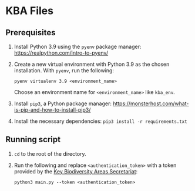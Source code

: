 # KBA Files

## Prerequisites
1. Install Python 3.9 using the `pyenv` package manager: https://realpython.com/intro-to-pyenv/
2. Create a new virtual environment with Python 3.9 as the chosen installation. 
   With `pyenv`, run the following:
   
   `pyenv virtualenv 3.9 <environment_name>`
   
    Choose an environment name for `<environment_name>` like `kba_env`.
3. Install `pip3`, a Python package manager: https://monsterhost.com/what-is-pip-and-how-to-install-pip3/
4. Install the necessary dependencies: `pip3 install -r requirements.txt`

## Running script
1. `cd` to the root of the directory.
2. Run the following and replace `<authentication_token>` with a token provided by the [Key Biodiversity Areas Secretariat](https://www.keybiodiversityareas.org/):

    `python3 main.py --token <authentication_token>`

